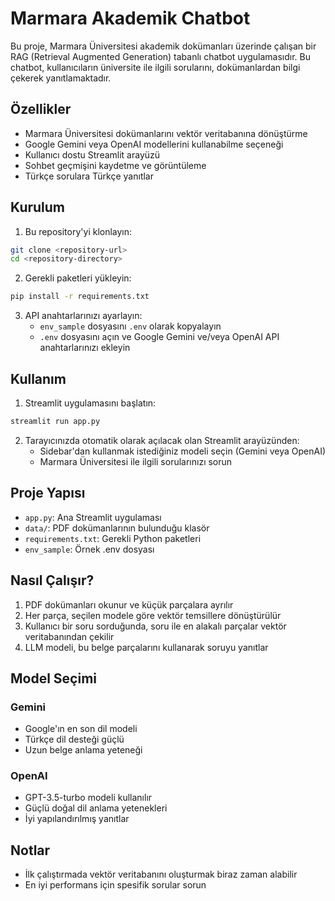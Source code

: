 # Marmara Akademik Chatbot

Bu proje, Marmara Üniversitesi akademik dokümanları üzerinde çalışan bir RAG (Retrieval Augmented Generation) tabanlı chatbot uygulamasıdır. Bu chatbot, kullanıcıların üniversite ile ilgili sorularını, dokümanlardan bilgi çekerek yanıtlamaktadır.

## Özellikler

- Marmara Üniversitesi dokümanlarını vektör veritabanına dönüştürme
- Google Gemini veya OpenAI modellerini kullanabilme seçeneği
- Kullanıcı dostu Streamlit arayüzü
- Sohbet geçmişini kaydetme ve görüntüleme
- Türkçe sorulara Türkçe yanıtlar

## Kurulum

1. Bu repository'yi klonlayın:
```bash
git clone <repository-url>
cd <repository-directory>
```

2. Gerekli paketleri yükleyin:
```bash
pip install -r requirements.txt
```

3. API anahtarlarınızı ayarlayın:
   - `env_sample` dosyasını `.env` olarak kopyalayın
   - `.env` dosyasını açın ve Google Gemini ve/veya OpenAI API anahtarlarınızı ekleyin

## Kullanım

1. Streamlit uygulamasını başlatın:
```bash
streamlit run app.py
```

2. Tarayıcınızda otomatik olarak açılacak olan Streamlit arayüzünden:
   - Sidebar'dan kullanmak istediğiniz modeli seçin (Gemini veya OpenAI)
   - Marmara Üniversitesi ile ilgili sorularınızı sorun

## Proje Yapısı

- `app.py`: Ana Streamlit uygulaması
- `data/`: PDF dokümanlarının bulunduğu klasör
- `requirements.txt`: Gerekli Python paketleri
- `env_sample`: Örnek .env dosyası

## Nasıl Çalışır?

1. PDF dokümanları okunur ve küçük parçalara ayrılır
2. Her parça, seçilen modele göre vektör temsillere dönüştürülür
3. Kullanıcı bir soru sorduğunda, soru ile en alakalı parçalar vektör veritabanından çekilir
4. LLM modeli, bu belge parçalarını kullanarak soruyu yanıtlar

## Model Seçimi

### Gemini
- Google'ın en son dil modeli
- Türkçe dil desteği güçlü
- Uzun belge anlama yeteneği

### OpenAI
- GPT-3.5-turbo modeli kullanılır
- Güçlü doğal dil anlama yetenekleri
- İyi yapılandırılmış yanıtlar

## Notlar

- İlk çalıştırmada vektör veritabanını oluşturmak biraz zaman alabilir
- En iyi performans için spesifik sorular sorun 